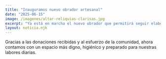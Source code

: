 ```yaml
---
title: "Inauguramos nuevo obrador artesanal"
date: "2025-06-15"
image: /imagenes/altar-reliquias-clarisas.jpg
excerpt: "Ya está en marcha el nuevo obrador que permitirá seguir elaborando nuestros dulces con más cuidado y eficiencia."
layout: noticia.njk
---
```


Gracias a las donaciones recibidas y al esfuerzo de la comunidad, ahora contamos con un espacio más digno, higiénico y preparado para nuestras labores diarias.
